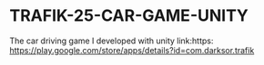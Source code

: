 # TRAFIK-25-CAR-GAME-UNITY
The car driving game I developed with unity link:https: https://play.google.com/store/apps/details?id=com.darksor.trafik

